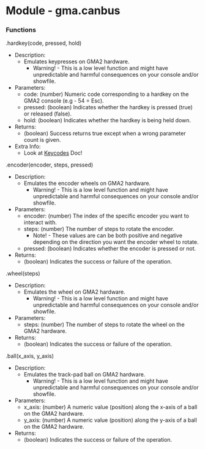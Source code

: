 # Module - gma.canbus
### Functions

.hardkey(code, pressed, hold)
- Description:
    - Emulates keypresses on GMA2 hardware.
        - Warning! - This is a low level function and might have unpredictable and harmful consequences on your console and/or showfile.
- Parameters:
    - code: (number) Numeric code corresponding to a hardkey on the GMA2 console (e.g - 54 = Esc).
    - pressed: (boolean) Indicates whether the hardkey is pressed (true) or released (false).
    - hold: (boolean) Indicates whether the hardkey is being held down.
- Returns:
    - (boolean) Success returns true except when a wrong parameter count is given.
- Extra Info:
    - Look at [Keycodes]() Doc!

.encoder(encoder, steps, pressed)
- Description:
    - Emulates the encoder wheels on GMA2 hardware.
        - Warning! - This is a low level function and might have unpredictable and harmful consequences on your console and/or showfile.
- Parameters:
    - encoder: (number) The index of the specific encoder you want to interact with.
    - steps: (number) The number of steps to rotate the encoder.
        - Note! - These values are can be both positive and negative depending on the direction you want the encoder wheel to rotate.
    - pressed: (boolean) Indicates whether the encoder is pressed or not.
- Returns:
    - (boolean) Indicates the success or failure of the operation.

.wheel(steps)
- Description:
    - Emulates the wheel on GMA2 hardware.
        - Warning! - This is a low level function and might have unpredictable and harmful consequences on your console and/or showfile.
- Parameters:
    - steps: (number) The number of steps to rotate the wheel on the GMA2 hardware.
- Returns:
    - (boolean) Indicates the success or failure of the operation.

.ball(x_axis, y_axis)
- Description:
    - Emulates the track-pad ball on GMA2 hardware.
        - Warning! - This is a low level function and might have unpredictable and harmful consequences on your console and/or showfile.
- Parameters:
    - x_axis: (number) A numeric value (position) along the x-axis of a ball on the GMA2 hardware.
    - y_axis: (number) A numeric value (position) along the y-axis of a ball on the GMA2 hardware.
- Returns:
    - (boolean) Indicates the success or failure of the operation.